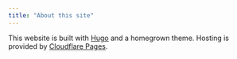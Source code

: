 ```yaml
---
title: "About this site"
---
```


This website is built with [Hugo](https://gohugo.io/) and a homegrown theme.
Hosting is provided by [Cloudflare Pages](https://developers.cloudflare.com/pages/).